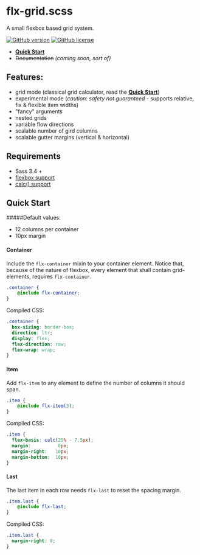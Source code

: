 # flx-grid.scss
A small flexbox based grid system.

[![GitHub version](https://badge.fury.io/gh/colorlight4%2Fflx-grid.scss.svg)](https://badge.fury.io/gh/colorlight4%2Fflx-grid.scss) [![GitHub license](https://img.shields.io/badge/license-MIT-blue.svg)](https://raw.githubusercontent.com/colorlight4/flx-grid.scss/master/LICENSE)

- **[Quick Start](https://github.com/colorlight4/flx-grid.scss/#user-content-quick-start-guide)**
- ~~Documentation~~ *(coming soon, sort of)*

## Features:

- grid mode (classical grid calculator, read the **[Quick Start](https://github.com/colorlight4/flx-grid.scss/#user-content-quick-start-guide)**)
- experimental mode (*caution: safety not guaranteed* - supports relative, fix & flexible item widths)
- "fancy" arguments
- nested grids
- variable flow directions
- scalable number of gird columns
- scalable gutter margins (vertical & horizontal)

## Requirements
- Sass 3.4 +
- [flexbox support](http://caniuse.com/#search=flex)
- [calc() support](http://caniuse.com/#search=calc)

## Quick Start

#####Default values:
- 12 columns per container
- 10px margin

#### Container
Include the `flx-container` mixin to your container element.
Notice that, because of the nature of flexbox, every element that shall contain grid-elements, requires `flx-container`.

```scss
.container {
	@include flx-container;
}
```
Compiled CSS:
```css
.container {
  box-sizing: border-box;
  direction: ltr;
  display: flex;
  flex-direction: row;
  flex-wrap: wrap;
}
```
#### Item
Add `flx-item` to any element to define the number of columns it should span.

```scss
.item {
	@include flx-item(3);
}
```

Compiled CSS:
```css
.item {
  flex-basis: calc(25% - 7.5px);
  margin:          0px;
  margin-right:   10px;
  margin-bottom:  10px;
}
```
#### Last
The last item in each row needs `flx-last` to reset the spacing margin.

```scss
.item.last {
	@include flx-last;
}
```

Compiled CSS:
```css
.item.last {
  margin-right: 0;
}
```
